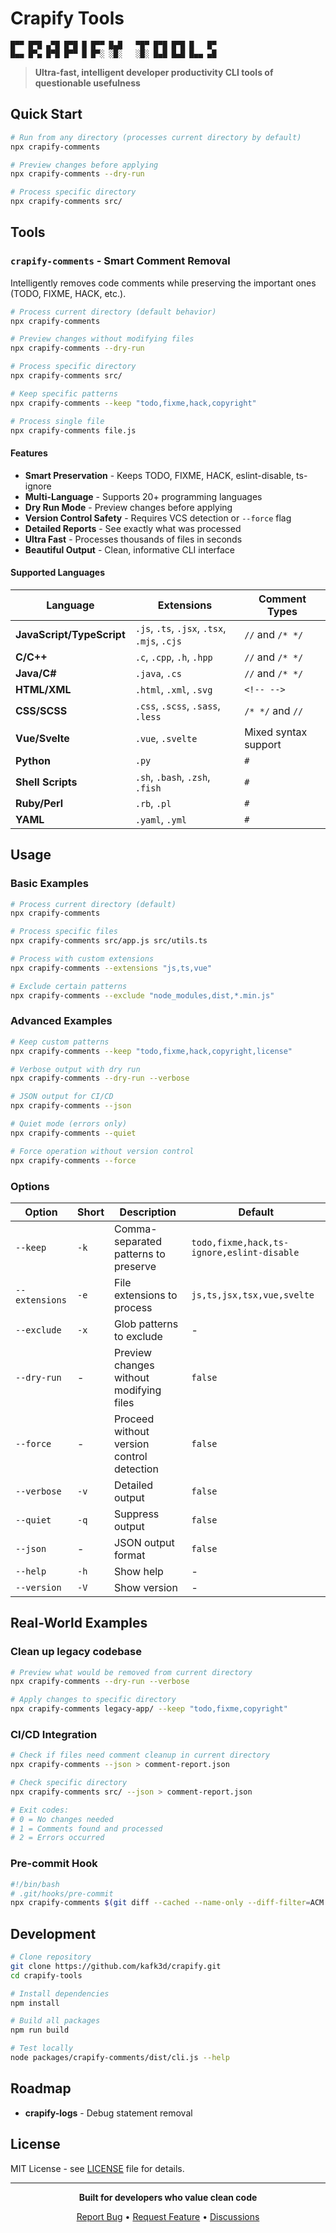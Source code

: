# Crapify Tools

```
█▀▀ █▀█ ▄▀█ █▀█ █ █▀▀ █▄█   ▀█▀ █▀█ █▀█ █   █▀
█▄▄ █▀▄ █▀█ █▀▀ █ █▀░ ░█░   ░█░ █▄█ █▄█ █▄▄ ▄█
```

> **Ultra-fast, intelligent developer productivity CLI tools of questionable usefulness**

## Quick Start

```bash
# Run from any directory (processes current directory by default)
npx crapify-comments

# Preview changes before applying
npx crapify-comments --dry-run

# Process specific directory
npx crapify-comments src/
```

## Tools

### `crapify-comments` - Smart Comment Removal

Intelligently removes code comments while preserving the important ones (TODO, FIXME, HACK, etc.).

```bash
# Process current directory (default behavior)
npx crapify-comments

# Preview changes without modifying files
npx crapify-comments --dry-run

# Process specific directory
npx crapify-comments src/

# Keep specific patterns
npx crapify-comments --keep "todo,fixme,hack,copyright"

# Process single file
npx crapify-comments file.js
```

#### Features

- **Smart Preservation** - Keeps TODO, FIXME, HACK, eslint-disable, ts-ignore
- **Multi-Language** - Supports 20+ programming languages
- **Dry Run Mode** - Preview changes before applying
- **Version Control Safety** - Requires VCS detection or `--force` flag
- **Detailed Reports** - See exactly what was processed
- **Ultra Fast** - Processes thousands of files in seconds
- **Beautiful Output** - Clean, informative CLI interface

#### Supported Languages

| Language | Extensions | Comment Types |
|----------|------------|---------------|
| **JavaScript/TypeScript** | `.js`, `.ts`, `.jsx`, `.tsx`, `.mjs`, `.cjs` | `//` and `/* */` |
| **C/C++** | `.c`, `.cpp`, `.h`, `.hpp` | `//` and `/* */` |
| **Java/C#** | `.java`, `.cs` | `//` and `/* */` |
| **HTML/XML** | `.html`, `.xml`, `.svg` | `<!-- -->` |
| **CSS/SCSS** | `.css`, `.scss`, `.sass`, `.less` | `/* */` and `//` |
| **Vue/Svelte** | `.vue`, `.svelte` | Mixed syntax support |
| **Python** | `.py` | `#` |
| **Shell Scripts** | `.sh`, `.bash`, `.zsh`, `.fish` | `#` |
| **Ruby/Perl** | `.rb`, `.pl` | `#` |
| **YAML** | `.yaml`, `.yml` | `#` |

## Usage

### Basic Examples

```bash
# Process current directory (default)
npx crapify-comments

# Process specific files
npx crapify-comments src/app.js src/utils.ts

# Process with custom extensions
npx crapify-comments --extensions "js,ts,vue"

# Exclude certain patterns
npx crapify-comments --exclude "node_modules,dist,*.min.js"
```

### Advanced Examples

```bash
# Keep custom patterns
npx crapify-comments --keep "todo,fixme,hack,copyright,license"

# Verbose output with dry run
npx crapify-comments --dry-run --verbose

# JSON output for CI/CD
npx crapify-comments --json

# Quiet mode (errors only)
npx crapify-comments --quiet

# Force operation without version control
npx crapify-comments --force
```

### Options

| Option | Short | Description | Default |
|--------|-------|-------------|---------|
| `--keep` | `-k` | Comma-separated patterns to preserve | `todo,fixme,hack,ts-ignore,eslint-disable` |
| `--extensions` | `-e` | File extensions to process | `js,ts,jsx,tsx,vue,svelte` |
| `--exclude` | `-x` | Glob patterns to exclude | - |
| `--dry-run` | - | Preview changes without modifying files | `false` |
| `--force` | - | Proceed without version control detection | `false` |
| `--verbose` | `-v` | Detailed output | `false` |
| `--quiet` | `-q` | Suppress output | `false` |
| `--json` | - | JSON output format | `false` |
| `--help` | `-h` | Show help | - |
| `--version` | `-V` | Show version | - |

## Real-World Examples

### Clean up legacy codebase
```bash
# Preview what would be removed from current directory
npx crapify-comments --dry-run --verbose

# Apply changes to specific directory
npx crapify-comments legacy-app/ --keep "todo,fixme,copyright"
```

### CI/CD Integration
```bash
# Check if files need comment cleanup in current directory
npx crapify-comments --json > comment-report.json

# Check specific directory
npx crapify-comments src/ --json > comment-report.json

# Exit codes:
# 0 = No changes needed
# 1 = Comments found and processed
# 2 = Errors occurred
```

### Pre-commit Hook
```bash
#!/bin/bash
# .git/hooks/pre-commit
npx crapify-comments $(git diff --cached --name-only --diff-filter=ACM | grep -E '\.(js|ts|jsx|tsx)$') --dry-run
```

## Development

```bash
# Clone repository
git clone https://github.com/kafk3d/crapify.git
cd crapify-tools

# Install dependencies
npm install

# Build all packages
npm run build

# Test locally
node packages/crapify-comments/dist/cli.js --help
```

## Roadmap

- **crapify-logs** - Debug statement removal

## License

MIT License - see [LICENSE](LICENSE) file for details.

---

<p align="center">
  <strong>Built for developers who value clean code</strong>
</p>

<p align="center">
  <a href="https://github.com/kafk3d/crapify/issues">Report Bug</a> •
  <a href="https://github.com/kafk3d/crapify/issues">Request Feature</a> •
  <a href="https://github.com/kafk3d/crapify/discussions">Discussions</a>
</p>